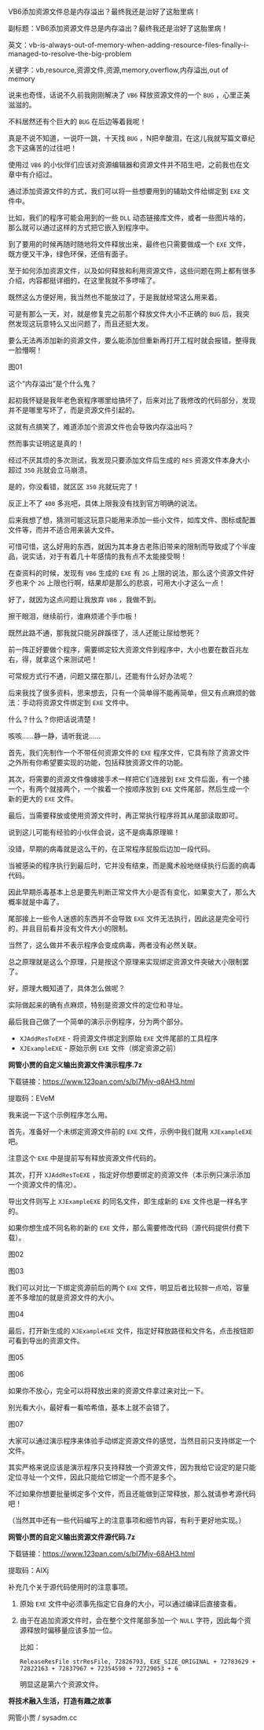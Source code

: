 VB6添加资源文件总是内存溢出？最终我还是治好了这胎里病！

副标题：VB6添加资源文件总是内存溢出？最终我还是治好了这胎里病！

英文：vb-is-always-out-of-memory-when-adding-resource-files-finally-i-managed-to-resolve-the-big-problem

关键字：vb,resource,资源文件,资源,memory,overflow,内存溢出,out of memory



说来也奇怪，话说不久前我刚刚解决了 `VB6` 释放资源文件的一个 `BUG` ，心里正美滋滋的。

不料居然还有个巨大的 `BUG` 在后边等着我呢！

真是不说不知道，一说吓一跳，十天找 `BUG` ，N把辛酸泪，在这儿我就写篇文章纪念下这痛苦的过往吧！



使用过 `VB6` 的小伙伴们应该对资源编辑器和资源文件并不陌生吧，之前我也在文章中有介绍过。

通过添加资源文件的方式，我们可以将一些想要用到的辅助文件给绑定到 `EXE` 文件中。

比如，我们的程序可能会用到的一些 `DLL` 动态链接库文件，或者一些图片啥的，那么就可以通过这样的方式把它嵌入到程序中。

到了要用的时候再随时随地将文件释放出来，最终也只需要做成一个 `EXE` 文件，既方便又干净，绿色环保，还倍有面子。



至于如何添加资源文件，以及如何释放和利用资源文件，这些问题在网上都有很多介绍，内容都挺详细的，在这里我就不多啰嗦了。

既然这么方便好用，我当然也不能放过了，于是我就经常这么用来着。

可是有那么一天，对，就是修复完之前那个释放文件大小不正确的 `BUG` 后，我突然发现这玩意特么又出问题了，而且还挺大发。

要么无法再添加新的资源文件，要么能添加但重新再打开工程时就会报错，整得我一脸懵啊！

图01



这个“内存溢出”是个什么鬼？

起初我怀疑是我年老色衰程序哪里给搞坏了，后来对比了我修改的代码部分，发现并不是哪里写坏了，而是资源文件引起的。

这就有点搞笑了，难道添加个资源文件也会导致内存溢出吗？

然而事实证明这是真的！

经过不厌其烦的多次测试，我发现只要添加文件后生成的 `RES` 资源文件本身大小超过 `350` 兆就会立马崩溃。

是的，你没看错，就区区 `350` 兆就玩完了！

反正上不了 `400` 多兆吧，具体上限我没有找到官方明确的说法。

后来我想了想，猜测可能这玩意只能用来添加一些小文件，如库文件、图标或配置文件等，而并不适合用来装大文件。

可惜可惜，这么好用的东西，就因为其本身古老陈旧带来的限制而导致成了个半废品，说实话，对于有着几十年感情的我有点不太能接受啊！

在查资料的时候，发现有 `VB6` 生成的 `EXE` 有 `2G` 上限的说法，那么这个资源文件好歹也来个 `2G` 上限也行啊，结果却是那么的悲哀，可用大小才这么一点！

好了，就因为这点问题让我放弃 `VB6` ，我做不到。

擦干眼泪，继续前行，谁麻烦递个手巾板！



既然此路不通，那我就只能另辟蹊径了，活人还能让尿给憋死？

前一阵正好要做个程序，需要绑定较大资源文件到程序中，大小也要在数百兆左右，得，就拿这个来测试吧！

可常规方式行不通，问题又摆在那儿，还能有什么好办法呢？

后来我找了很多资料，思来想去，只有一个简单得不能再简单，但又有点麻烦的做法：手动将资源文件绑定到 `EXE` 文件中。

什么？什么？你把话说清楚！

咳咳……静一静，请听我说……



首先，我们先制作一个不带任何资源文件的 `EXE` 程序文件，它具有除了资源文件之外所有你希望要实现的功能，包括释放资源文件的功能。

其次，将需要的资源文件像嫁接手术一样把它们连接到 `EXE` 文件后面，有一个接一个，有两个就接两个，一个挨着一个按顺序放到 `EXE` 文件尾部，然后生成一个新的更大的 `EXE` 文件。

最后，当需要释放或使用资源文件时，再正常执行程序将其从尾部读取即可。



说到这儿可能有经验的小伙伴会说，这不是病毒原理嘛！

没错，早期的病毒就是这么干的，在正常程序屁股后边加一段代码。

当被感染的程序执行到最后时，它并没有结束，而是魔术般地继续执行后面的病毒代码。

因此早期杀毒基本上总是要先判断正常文件大小是否有变化，如果变大了，那么大概率就是中毒了。

尾部接上一些令人迷惑的东西并不会导致 `EXE` 文件无法执行，因此这是完全可行的，并且目前看并没有文件大小的限制。

当然了，这么做并不表示程序会变成病毒，两者没有必然关联。

总之原理就是这么个原理，只是按这个原理来实现绑定资源文件突破大小限制罢了。



好，原理大概知道了，具体怎么做呢？

实际做起来的确有点麻烦，特别是资源文件的定位和寻址。

最后我自己做了一个简单的演示示例程序，分为两个部分。

* `XJAddResToEXE` - 将资源文件绑定到原始 `EXE` 文件尾部的工具程序
* `XJExampleEXE` - 原始示例 `EXE` 文件（绑定资源之前）



**网管小贾的自定义输出资源文件演示程序.7z**

下载链接：https://www.123pan.com/s/bI7Mjv-q8AH3.html

提取码：EVeM



我来说一下这个示例程序怎么用。



首先，准备好一个未绑定资源文件前的 `EXE` 文件，示例中我们就用 `XJExampleEXE` 吧。

注意这个 `EXE` 中是提前写有释放资源文件代码的。



其次，打开 `XJAddResToEXE` ，指定好你想要绑定的资源文件（本示例只演示添加一个资源文件的情况）。

导出文件则写上 `XJExampleEXE` 的同名文件，即生成新的 `EXE` 文件也是一样名字的。

如果你想生成不同名称的新的 `EXE` 文件，那么需要修改代码（源代码提供付费下载）。

图02

图03



我们可以对比一下绑定资源前后的两个 `EXE` 文件，明显后者比较胖一点哈，容量差不多增加的就是资源文件的大小。

图04



最后，打开新生成的 `XJExampleEXE` 文件，指定好释放路径和文件名，点击按钮即可看到导出的资源文件。

图05

图06



如果你不放心，完全可以将释放出来的资源文件拿过来对比一下。

别光看大小，最好看一看哈希值，基本上就不会错了。

图07



大家可以通过演示程序来体验手动绑定资源文件的感觉，当然目前只支持绑定一个文件。

其实严格来说应该是演示程序只支持释放一个资源文件，因为我给它设定的是只能定位寻址一个文件，因此只能给它绑定一个而不是多个。

不过如果你想要批量绑定多个文件，而且还能做到正常释放，那么就请参考源代码吧！

（当然其中还有一些代码编写上的注意事项和细节内容，有利于更好地实现。）



**网管小贾的自定义输出资源文件源代码.7z**

下载链接：https://www.123pan.com/s/bI7Mjv-68AH3.html

提取码：AIXj



补充几个关于源代码使用时的注意事项。

1. 原始 `EXE` 文件中必须事先指定它自身的大小，可以通过编译后直接查看。

2. 由于在追加资源文件时，会在整个文件尾部多加一个 `NULL` 字符，因此每个资源释放时偏移量应该多加一位。

   比如：

   ```
   ReleaseResFile strResFile, 72826793, EXE_SIZE_ORIGINAL + 72783629 + 72822163 + 72837967 + 72354590 + 72729053 + 6
   ```


   明显这是第六个资源文件。





**将技术融入生活，打造有趣之故事**

网管小贾 / sysadm.cc